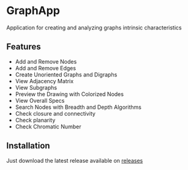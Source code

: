 # GraphApp
Application for creating and analyzing graphs intrinsic characteristics

## Features
- Add and Remove Nodes
- Add and Remove Edges
- Create Unoriented Graphs and Digraphs
- View Adjacency Matrix
- View Subgraphs
- Preview the Drawing with Colorized Nodes
- View Overall Specs
- Search Nodes with Breadth and Depth Algorithms
- Check closure and connectivity
- Check planarity
- Check Chromatic Number

## Installation
Just download the latest release available on [releases](https://github.com/Pytlovan/Graphs/releases)
